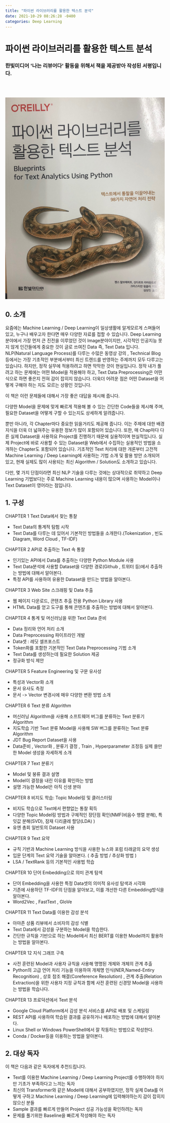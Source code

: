 ```yaml
---
title: "파이썬 라이브러리를 활용한 텍스트 분석"
date: 2021-10-29 08:26:28 -0400
categories: Deep Learning
---
```

# 파이썬 라이브러리를 활용한 텍스트 분석

### 한빛미디어 '나는 리뷰어다' 활동을 위해서 책을 제공받아 작성된 서평입니다.

<br>
<br>

<p align="center">
  <img src="/assets/Book_Review_Assets/Blueprints_for_Text_Analytics_using_Python.png">
</p>

## 0. 소개 ##

요즘에는 Machine Learning / Deep Learning이 일상생활에 알게모르게 스며들어 있고, 누구나 배우고자 한다면 매우 다양한 자료를 접할 수 있습니다.
Deep Learning 분야에서 가장 먼저 큰 진전을 이루었던 것이 Image분야이지만, 시각적인 인공지능 못지 않게 인간들에게 중요한 것이 글로 쓰여진 Data 즉, Text Data 입니다.
NLP(Natural Language Process)를 다루는 수많은 동영상 강의 , Technical Blog 등에서는 가장 기초적인 부분에서부터 최신 트렌드를 반영하는 주제까지 모두 다루고는 있습니다.
하지만, 정작 실무에 적용하려고 하면 막막한 것이 현실입니다.
정작 내가 풀려고 하는 문제에는 어떤 Model을 적용해야 하고, Text Data Preprocessing은 어떤 식으로 하면 좋은지 전혀 감이 잡히지 않습니다.
더욱더 어려운 점은 어떤 Dataset을 어떻게 구해야 하는 지도 모르는 상황인 것입니다.

이 책은 이런 문제들에 대해서 가장 좋은 대답을 제시해 줍니다.

다양한 Model을 문제에 맞게 빠르게 적용해 볼 수 있는 간단한 Code들을 제시해 주며, 필요한 Dataset을 어떻게 구할 수 있는지도 상세하게 알려줍니다.

뿐만 아니라, 각 Chapter마다 중요한 읽을거리도 제공해 줍니다. 이는 주제에 대한 배경지식을 더욱 더 넓혀주는 유용한 정보가 많이 포함되어 있습니다.
또한, 매 Chap마다 다른 실제 Dataset을 사용하요 Project를 진행하기 때문에 실용적이며 현실적입니다.
실제 Project에 바로 사용할 수 있는 Dataset을 Web에서 수집하는 실용적인 방법을 소개하는 Chapter도 포함되어 있습니다.
기초적인 Text 처리에 대한 개론부터 고전적 Machine Learning / Deep Learning에 사용하는 기법 소개 및 활용 방안 소개되어 있고, 현재 실제도 많이 사용되는 최신 Algorithm / Solution도 소개하고 있습니다.

다만, 몇 가지 단점이라면 최신 NLP 기술을 다루는 것에는 상대적으로 취약하고 Deep Learning 기법보다는 주로 Machine Learning 내용이 많으며 사용하는 Model이나 Text Dataset이 영어라는 점입니다.


## 1. 구성 ##

CHAPTER 1 Text Data에서 찾는 통찰
 - Text Data의 통계적 탐험 시작
 - Text Data를 다루는 데 있어서 기본적인 방법들을 소개한다.(Tokenization , 빈도 Diagram, Word Cloud , TF-IDF)

CHAPTER 2 API로 추출하는 Text 속 통찰
 - 인기있는 API에서 Data를 추출하는 다양한 Python Module 사용
 - Text Data분석에 사용할 Dataset을 다양한 경로(Github , 트위터 등)에서 추출하는 방법에 대해서 알아본다.
 - 특정 API를 사용하여 유용한 Dataset을 만드는 방법을 알아본다.

CHAPTER 3 Web Site 스크래핑 및 Data 추출
 - 웹 페이지 다운로드, 콘텐츠 추출 전용 Python Library 사용
 - HTML Data를 얻고 도구를 통해 콘텐츠를 추출하는 방법에 대해서 알아본다.

CHAPTER 4 통계 및 머신러닝을 위한 Text Data 준비
 - Data 정리와 언어 처리 소개
 - Data Preprocessing 파이프라인 개발
 - Data셋 : 레딧 셀프포스트
 - Token화를 포함한 기본적인 Text Data Preprocessing 기법 소개
 - Text Data를 생성하는데 필요한 Solution 제공
 - 정규화 방식 제안

CHAPTER 5 Feature Engineering 및 구문 유사성
 - 특성과 Vector화 소개
 - 문서 유사도 측정
 - 문서 -> Vector 변경시에 매우 다양한 변환 방법 소개

CHAPTER 6 Text 분류 Algorithm
 - 머신러닝 Algorithm을 사용해 소프트웨어 버그를 분류하는 Text 분류기 Algorithm
 - 지도학습 기반 Text 분류 Model을 사용해 SW 버그를 분류하는 Text 분류 Algorithm
 - JDT Bug Report Dataset을 사용
 - Data준비 , Vector화 , 분류기 결정 , Train , Hyperparameter 조정등 실제 쓸만한 Model 생성을 자세하게 소개

CHAPTER 7 Text 분류기
 - Model 및 붕류 결과 설명
 - Model이 결정을 내린 이유를 확인하는 방법
 - 설명 가능한 Model은 아직 신생 분야

CHAPTER 8 비지도 학습: Topic Model링 및 클러스터링
 - 비지도 학습으로 Text에서 편향없는 통찰 획득
 - 다양한 Topic Model링 방법과 구체적인 장단점 확인(NMF(비음수 행렬 분해), 특잇값 분해(SVD), 잠재 디리클레 할당(LDA) )
 - 유엔 총회 일반토의 Dataset 사용
 

CHAPTER 9 Text 요약
 - 규칙 기반과 Machine Learning 방식을 사용한 뉴스와 포럼 타래글의 요약 생성
 - 입문 단계의 Text 요약 기술을 알아본다. ( 추출 방법 / 추상화 방법 )
 - LSA / TextRank 등의 기본적인 사용법 학습

CHAPTER 10 단어 Embedding으로 의미 관계 탐색
 - 단어 Embedding을 사용한 특정 Data셋의 의미적 유사성 탐색과 시각화
 - 기존에 사용하던 TF-IDF의 단점을 알아보고, 이를 개선한 다른 Embedding방식을 알아본다.
 - Word2Vec , FastText , GloVe

CHAPTER 11 Text Data를 이용한 감성 분석
 - 아마존 상품 리뷰에서 소비자의 감성 식별
 - Text Data에서 감성을 구분하는 Model을 학습한다. 
 - 간단한 규칙을 기반으로 하는 Model에서 최신 BERT를 이용한 Model까지 활용하는 방법을 알아본다.

CHAPTER 12 지식 그래프 구축
 - 사전 훈련된 Model과 사용자 규칙을 사용해 명명된 개체와 개체의 관계 추출
 - Python의 고급 언어 처리 기능을 이용하여 개체명 인식(NER,Named-Entiry Recognition) , 상호 참조 해결(Coreference Resolution) , 관계 추출(Relation Extraction)을 위한 사용자 지정 규칙과 함께 사전 훈련된 신경망 Model을 사용하는 방법을 학습나다.

CHAPTER 13 프로덕션에서 Text 분석
 - Google Cloud Platform에서 감성 분석 서비스를 API로 배포 및 스케일링
 - REST API를 사용하여 학습된 결과를 공유하거나 배포하는 방법에 대해서 알아본다.
 - Linux Shell or Windows PowerShell에서 잘 작동하는 방법으로 작성한다.
 - Conda / Docker등을 이용하는 방법을 알아본다.


## 2. 대상 독자 ##

이 책은 다음과 같은 독자에게 추천드립니다.

- Text를 이용한 Machine Learning / Deep Learning Project를 수행하여야 하지만 기초가 부족하다고 느끼는 독자
- 최신의 Transformer와 같은 Model에 대해서 공부하였지만, 정작 실제 Data를 어떻게 구하고 Machine Learning / Deep Learning에 입력해야하는지 감이 잡히지 않으신 분들
- Sample 결과를 빠르게 만들어 Project 성공 가능성을 확인하려는 독자
- 문제를 풀기위한 Baseline을 빠르게 작성해야 하는 독자

